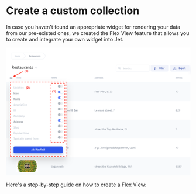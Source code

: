 # Create a custom collection

In case you haven't found an appropriate widget for rendering your data from our pre-existed ones, we created the Flex View feature that allows you to create and integrate your own widget into Jet.

![](../../.gitbook/assets/image%20%28113%29.png)

Here's a step-by-step guide on how to create a Flex View:

